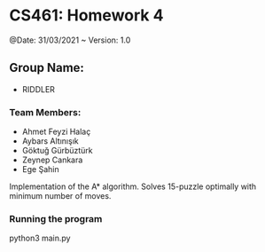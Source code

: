 
# CS461: Homework 4

@Date: 31/03/2021 ~ Version: 1.0

## Group Name:

* RIDDLER

### Team Members:

* Ahmet Feyzi Halaç
* Aybars Altınışık
* Göktuğ Gürbüztürk
* Zeynep Cankara
* Ege Şahin

Implementation of the A* algorithm. Solves 15-puzzle optimally with minimum number of moves.

### Running the program

python3 main.py
